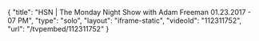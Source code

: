{
    "title": "HSN | The Monday Night Show with Adam Freeman 01.23.2017 - 07 PM",
    "type": "solo",
    "layout": "iframe-static",
    "videoId": "112311752",
    "url": "\/tvpembed\/112311752"
}